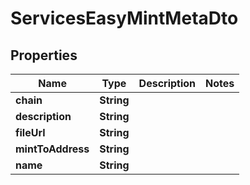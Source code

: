 

# ServicesEasyMintMetaDto


## Properties

| Name | Type | Description | Notes |
|------------ | ------------- | ------------- | -------------|
|**chain** | **String** |  |  |
|**description** | **String** |  |  |
|**fileUrl** | **String** |  |  |
|**mintToAddress** | **String** |  |  |
|**name** | **String** |  |  |



